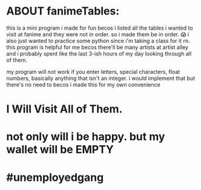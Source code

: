# ABOUT fanimeTables:
this is a mini program i made for fun becos i listed all the tables i wanted to visit at fanime and they were not in order. so i made them be in order. 😱 
i also just wanted to practice some python since i'm taking a class for it rn. this program is helpful for me becos there'll be many artists at artist alley and i probably spent like the last 3-ish hours of my day looking through all of them.

my program will not work if you enter letters, special characters, float numbers, basically anything that isn't an integer. i would implement that but there's no need to becos i made this for my own convenience

# I Will Visit All of Them.
# not only will i be happy. but my wallet will be EMPTY
# #unemployedgang
